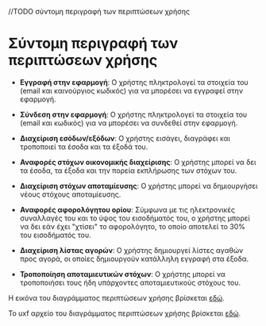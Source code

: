 //TODO σύντομη περιγραφή των περιπτώσεων χρήσης

<h1>Σύντομη περιγραφή των περιπτώσεων χρήσης</h1>

* __Εγγραφή στην εφαρμογή__: Ο χρήστης πληκτρολογεί τα στοιχεία του (email και καινούργιος κωδικός) για να μπορέσει να εγγραφεί στην εφαρμογή.

* __Σύνδεση στην εφαρμογή__: Ο χρήστης πληκτρολογεί τα στοιχεία του (email και κωδικός) για να μπορέσει να συνδεθεί στην εφαρμογή.

* __Διαχείριση εσόδων/εξόδων__: Ο χρήστης εισάγει, διαγράφει και τροποποιεί τα έσοδα και τα έξοδά του.

* __Αναφορές στόχων οικονομικής διαχείρισης__: Ο χρήστης μπορεί να δει τα έσοδα, τα έξοδα και την πορεία εκπλήρωσης των στόχων του.

* __Διαχείριση στόχων αποταμίευσης__: Ο χρήστης μπορεί να δημιουργήσει νέους στόχους αποταμίευσης.

* __Αναφορές αφορολόγητου ορίου__: Σύμφωνα με τις ηλεκτρονικές συναλλαγές του και το ύψος του εισοδήματός του, ο χρήστης μπορεί να δει εάν έχει "χτίσει" το αφορολόγητο, το οποίο αποτελεί το 30% του εισοδήματός του.

* __Διαχείριση λίστας αγορών__: Ο χρήστης δημιουργεί λίστες αγαθών προς αγορά, οι οποίες δημιουργούν κατάλληλη εγγραφή στα έξοδα.

* __Τροποποίηση αποταμιευτικών στόχων__: Ο χρήστης μπορεί να τροποποιήσει τους ήδη υπάρχοντες αποταμιευτικούς στόχους του.


Η εικόνα του διαγράμματος περιπτώσεων χρήσης βρίσκεται [εδώ](https://gitlab.com/softeng-2019-20/fin-assistant/-/blob/master/diagrams/use%20case.jpg).

Το uxf αρχείο του διαγράμματος περιπτώσεων χρήσης βρίσκεται [εδώ](https://gitlab.com/softeng-2019-20/fin-assistant/-/blob/master/diagrams/use%20case.uxf).


